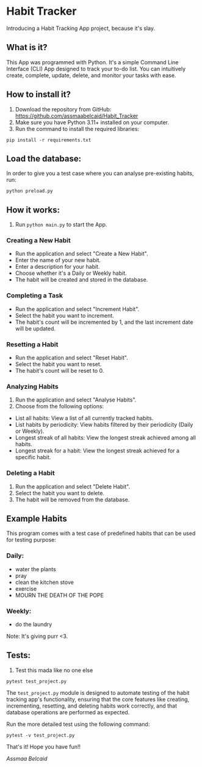 # Habit Tracker

Introducing a Habit Tracking App project, because it's slay.
 

## What is it?

This App was programmed with Python. It's a simple Command Line Interface (CLI) App designed to track your to-do list. 
You can intuitively create, complete, update, delete, and monitor your tasks with ease. 

## How to install it?

1. Download the repository from GitHub: https://github.com/assmaabelcaid/Habit_Tracker
2. Make sure you have Python 3.11+ installed on your computer.
3. Run the command to install the required libraries:


```shell
pip install -r requirements.txt
```


## Load the database:

In order to give you a test case where you can analyse pre-existing habits, run:

```shell
python preload.py
```

## How it works:

1. Run `python main.py` to start the App.


### Creating a New Habit

* Run the application and select "Create a New Habit".
* Enter the name of your new habit.
* Enter a description for your habit.
* Choose whether it's a Daily or Weekly habit.
* The habit will be created and stored in the database.

### Completing a Task

* Run the application and select "Increment Habit".
* Select the habit you want to increment.
* The habit's count will be incremented by 1, and the last increment date will be updated.

### Resetting a Habit

* Run the application and select "Reset Habit".
* Select the habit you want to reset.
* The habit's count will be reset to 0.

### Analyzing Habits

1. Run the application and select "Analyse Habits".
2. Choose from the following options:

* List all habits: View a list of all currently tracked habits.
* List habits by periodicity: View habits filtered by their periodicity (Daily or Weekly).
* Longest streak of all habits: View the longest streak achieved among all habits.
* Longest streak for a habit: View the longest streak achieved for a specific habit.

### Deleting a Habit

1. Run the application and select "Delete Habit".
2. Select the habit you want to delete.
3. The habit will be removed from the database.

## Example Habits

This program comes with a test case of predefined habits that can be used for testing purpose:
### Daily:
* water the plants
* pray 
* clean the kitchen stove
* exercise
* MOURN THE DEATH OF THE POPE 
### Weekly:
* do the laundry



Note: It's giving purr <3.

## Tests:

1. Test this mada like no one else
```shell
pytest test_project.py
```
The `test_project.py` module is designed to automate testing of the habit tracking app's functionality, 
ensuring that the core features like creating, incrementing, resetting, and deleting habits work correctly, 
and that database operations are performed as expected.

Run the more detailed test using the following command:

```shell
pytest -v test_project.py
```
That's it! Hope you have fun!!

*Assmaa Belcaid*